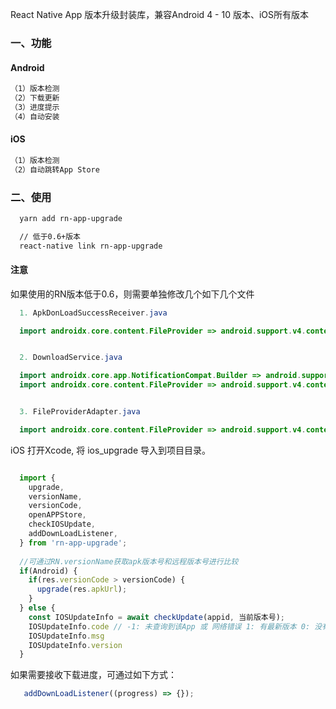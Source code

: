 
React Native App 版本升级封装库，兼容Android 4 - 10 版本、iOS所有版本

### 一、功能
#### Android
```xml
（1）版本检测
（2）下载更新
（3）进度提示
（4）自动安装
```

#### iOS
```xml
（1）版本检测
（2）自动跳转App Store
```

### 二、使用

```xml
  yarn add rn-app-upgrade

  // 低于0.6+版本
  react-native link rn-app-upgrade
```
#### 注意
如果使用的RN版本低于0.6，则需要单独修改几个如下几个文件
```java
  1. ApkDonLoadSuccessReceiver.java

  import androidx.core.content.FileProvider => android.support.v4.content.FileProvider


  2. DownloadService.java

  import androidx.core.app.NotificationCompat.Builder => android.support.v4.NotificationCompat.Builder
  import androidx.core.content.FileProvider => android.support.v4.content.FileProvider


  3. FileProviderAdapter.java

  import androidx.core.content.FileProvider => android.support.v4.content.FileProvider
```
iOS
打开Xcode, 将 ios_upgrade 导入到项目目录。


```javascript

  import { 
    upgrade,
    versionName,
    versionCode,
    openAPPStore,
    checkIOSUpdate,
    addDownLoadListener,
  } from 'rn-app-upgrade';
  
  //可通过RN.versionName获取apk版本号和远程版本号进行比较
  if(Android) {
    if(res.versionCode > versionCode) {
      upgrade(res.apkUrl);
    }
  } else {
    const IOSUpdateInfo = await checkUpdate(appid, 当前版本号);
    IOSUpdateInfo.code // -1: 未查询到该App 或 网络错误 1: 有最新版本 0: 没有新版本
    IOSUpdateInfo.msg
    IOSUpdateInfo.version
  }
```

如果需要接收下载进度，可通过如下方式：
```javascript
   addDownLoadListener((progress) => {});
```
